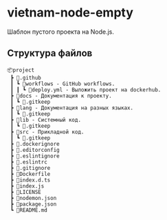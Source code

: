 # vietnam-node-empty

Шаблон пустого проекта на Node.js.

## Структура файлов

```
📦project
 ┣ 📂.github 
 ┃ ┗ 📂workflows - GitHub workflows.
 ┃ ┃ ┗ 📜deploy.yml - Выложить проект на dockerhub.
 ┣ 📂docs - Документация к проекту.
 ┃ ┗ 📜.gitkeep
 ┣ 📂lang - Документация на разных языках.
 ┃ ┗ 📜.gitkeep
 ┣ 📂lib - Системный код.
 ┃ ┗ 📜.gitkeep
 ┣ 📂src - Прикладной код.
 ┃ ┗ 📜.gitkeep
 ┣ 📜.dockerignore
 ┣ 📜.editorconfig
 ┣ 📜.eslintignore
 ┣ 📜.eslintrc
 ┣ 📜.gitignore
 ┣ 📜Dockerfile
 ┣ 📜index.d.ts
 ┣ 📜index.js
 ┣ 📜LICENSE
 ┣ 📜nodemon.json
 ┣ 📜package.json
 ┗ 📜README.md
```
